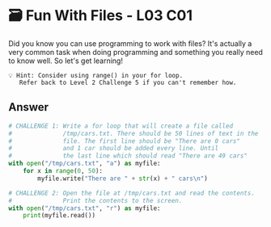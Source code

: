 # 🗃️ Fun With Files - L03 C01

Did you know you can use programming to work with files? It's actually a very common task when doing programming and something you really need to know well. So let's get learning!

```
💡 Hint: Consider using range() in your for loop.
   Refer back to Level 2 Challenge 5 if you can't remember how.
```

## Answer

```python
# CHALLENGE 1: Write a for loop that will create a file called
#              /tmp/cars.txt. There should be 50 lines of text in the
#              file. The first line should be "There are 0 cars"
#              and 1 car should be added every line. Until
#              the last line which should read "There are 49 cars"
with open("/tmp/cars.txt", "a") as myfile:
    for x in range(0, 50):
        myfile.write("There are " + str(x) + " cars\n")

# CHALLENGE 2: Open the file at /tmp/cars.txt and read the contents.
#              Print the contents to the screen.
with open("/tmp/cars.txt", "r") as myfile:
    print(myfile.read())
```
